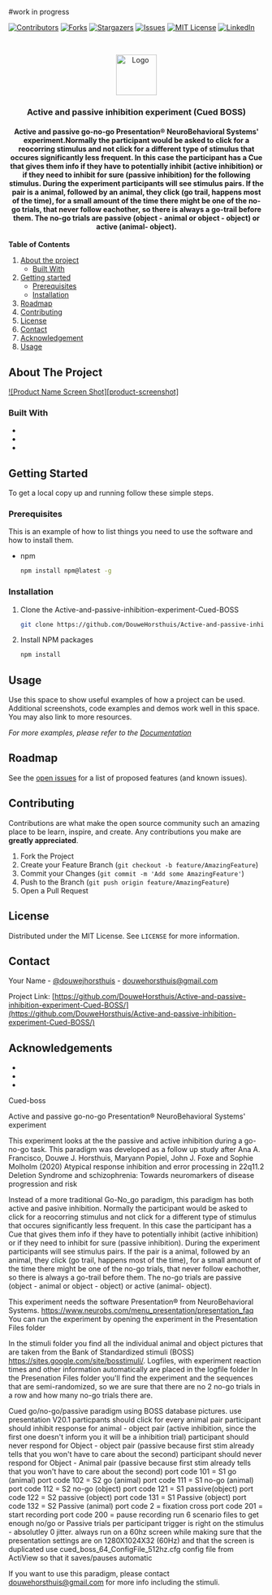 #work in progress 

[![Contributors][contributors-shield]][contributors-url]
[![Forks][forks-shield]][forks-url]
[![Stargazers][stars-shield]][stars-url]
[![Issues][issues-shield]][issues-url]
[![MIT License][license-shield]][license-url]
[![LinkedIn][linkedin-shield]][linkedin-url]


<br />
<p align="center">
  <a href="https://github.com/DouweHorsthuis/Active-and-passive-inhibition-experiment-Cued-BOSS/">
    <img src="images/logo.png" alt="Logo" width="80" height="80">
  </a> 

<h3 align="center">Active and passive inhibition experiment (Cued BOSS) </h3>

<h4 align="center">Active and passive go-no-go Presentation® NeuroBehavioral Systems' experiment.Normally the participant would be asked to click for a reocorring stimulus and not click for a different type of stimulus that occures significantly less frequent. In this case the participant has a Cue that gives them info if they have to potentially inhibit (active inhibition) or if they need to inhibit for sure (passive inhibition) for the following stimulus. During the experiment participants will see stimulus pairs. If the pair is a animal, followed by an animal, they click (go trail, happens most of the time), for a small amount of the time there might be one of the no-go trials, that never follow eachother, so there is always a go-trail before them. The no-go trials are passive (object - animal or object - object) or active (animal- object).</h4>

<!-- I think the table of contents is cleaner and more readable in markdown, so using markdown for these parts
the basics are, put whatever you want to show up in [] put whatever you want to link to in () the linking part cannot
have any spaces/characters, replaces spaces with - (_ does not work) the numbering should be indiferent (as you can see below) -->

**Table of Contents**
  
1. [About the project](#about-the-project)
    - [Built With](#built-with)
2. [Getting started](#getting-started)
    - [Prerequisites](#prerequisites)  
    - [Installation](#installation)  
3. [Roadmap](#roadmap)
3. [Contributing](#contributing)
3. [License](#license)
3. [Contact](#contact)
3. [Acknowledgement](#acknowledgement)
3. [Usage](#usage)




<!-- ABOUT THE PROJECT -->
## About The Project

[![Product Name Screen Shot][product-screenshot]](https://example.com)




### Built With

* []()
* []()
* []()



<!-- GETTING STARTED -->
## Getting Started

To get a local copy up and running follow these simple steps.

### Prerequisites

This is an example of how to list things you need to use the software and how to install them.
* npm
  ```sh
  npm install npm@latest -g
  ```

### Installation

1. Clone the Active-and-passive-inhibition-experiment-Cued-BOSS
   ```sh
   git clone https://github.com/DouweHorsthuis/Active-and-passive-inhibition-experiment-Cued-BOSS/.git
   ```
2. Install NPM packages
   ```sh
   npm install
   ```



<!-- USAGE EXAMPLES -->
## Usage

Use this space to show useful examples of how a project can be used. Additional screenshots, code examples and demos work well in this space. You may also link to more resources.

_For more examples, please refer to the [Documentation](https://example.com)_



<!-- ROADMAP -->
## Roadmap

See the [open issues](https://github.com/DouweHorsthuis/Active-and-passive-inhibition-experiment-Cued-BOSS/issues) for a list of proposed features (and known issues).



<!-- CONTRIBUTING -->
## Contributing

Contributions are what make the open source community such an amazing place to be learn, inspire, and create. Any contributions you make are **greatly appreciated**.

1. Fork the Project
2. Create your Feature Branch (`git checkout -b feature/AmazingFeature`)
3. Commit your Changes (`git commit -m 'Add some AmazingFeature'`)
4. Push to the Branch (`git push origin feature/AmazingFeature`)
5. Open a Pull Request



<!-- LICENSE -->
## License

Distributed under the MIT License. See `LICENSE` for more information.



<!-- CONTACT -->
## Contact

Your Name - [@douwejhorsthuis](https://twitter.com/douwejhorsthuis) - douwehorsthuis@gmail.com

Project Link: [https://github.com/DouweHorsthuis/Active-and-passive-inhibition-experiment-Cued-BOSS/](https://github.com/DouweHorsthuis/Active-and-passive-inhibition-experiment-Cued-BOSS/)



<!-- ACKNOWLEDGEMENTS -->
## Acknowledgements

* []()
* []()
* []()





<!-- MARKDOWN LINKS & IMAGES -->
<!-- https://www.markdownguide.org/basic-syntax/#reference-style-links -->
[contributors-shield]: https://img.shields.io/github/contributors/DouweHorsthuis/Active-and-passive-inhibition-experiment-Cued-BOSS/.svg?style=for-the-badge
[contributors-url]: https://github.com/DouweHorsthuis/Active-and-passive-inhibition-experiment-Cued-BOSS/graphs/contributors
[forks-shield]: https://img.shields.io/github/forks/DouweHorsthuis/Active-and-passive-inhibition-experiment-Cued-BOSS/.svg?style=for-the-badge
[forks-url]: https://github.com/DouweHorsthuis/Active-and-passive-inhibition-experiment-Cued-BOSS/network/members
[stars-shield]: https://img.shields.io/github/stars/DouweHorsthuis/Active-and-passive-inhibition-experiment-Cued-BOSS/.svg?style=for-the-badge
[stars-url]: https://github.com/DouweHorsthuis/Active-and-passive-inhibition-experiment-Cued-BOSS/stargazers
[issues-shield]: https://img.shields.io/github/issues/DouweHorsthuis/Active-and-passive-inhibition-experiment-Cued-BOSS/.svg?style=for-the-badge
[issues-url]: https://github.com/DouweHorsthuis/Active-and-passive-inhibition-experiment-Cued-BOSS/issues
[license-shield]: https://img.shields.io/github/license/DouweHorsthuis/Active-and-passive-inhibition-experiment-Cued-BOSS/.svg?style=for-the-badge
[license-url]: https://github.com/DouweHorsthuis/Active-and-passive-inhibition-experiment-Cued-BOSS/blob/master/LICENSE.txt
[linkedin-shield]: https://img.shields.io/badge/-LinkedIn-black.svg?style=for-the-badge&logo=linkedin&colorB=555
[linkedin-url]: https://linkedin.com/in/douwe-horsthuis-725bb9188



Cued-boss

Active and passive go-no-go Presentation® NeuroBehavioral Systems' experiment

This experiment looks at the the passive and active inhibition during a go-no-go task. This paradigm was developed as a follow up study after 
Ana A. Francisco, Douwe J. Horsthuis, Maryann Popiel, John J. Foxe and Sophie Molholm (2020) Atypical response inhibition and error processing in 22q11.2 Deletion Syndrome and schizophrenia: Towards neuromarkers of disease progression and risk

Instead of a more traditional Go-No_go paradigm, this paradigm has both active and pasive inhibition. Normally the participant would be asked to click for a reocorring stimulus and not click for a different type of stimulus that occures significantly less frequent. In this case the participant has a Cue that gives them info if they have to potentially inhibit (active inhibition) or if they need to inhibit for sure (passive inhibition). During the experiment participants will see stimulus pairs. If the pair is a animal, followed by an animal, they click (go trail, happens most of the time), for a small amount of the time there might be one of the no-go trials, that never follow eachother, so there is always a go-trail before them. The no-go trials are passive (object - animal or object - object) or active (animal- object). 

This experiment needs the software Presentation® from NeuroBehavioral Systems. https://www.neurobs.com/menu_presentation/presentation_faq
You can run the experiment by opening the experiment in the Presentation Files folder

In the stimuli folder you find all the individual animal and object pictures that are taken from the Bank of Standardized stimuli (BOSS) https://sites.google.com/site/bosstimuli/. 
Logfiles, with experiment reaction times and other information automatically are placed in the logfile folder
In the Presenation Files folder you'll find the experiment and the sequences that are semi-randomized, so we are sure that there are no 2 no-go trials in a row and how many no-go trials there are.

  
 Cued go/no-go/passive paradigm using BOSS database pictures. 
use presentation V20.1
particpants should click for every animal pair
participant should inhibit response for animal - object pair (active inhibition, since the first one doesn't inform you it will be a inhibition trial)
participant should never respond for Object - object pair (passive because first stim already tells that you won't have to care about the second)
participant should never respond for Object - Animal pair (passive because first stim already tells that you won't have to care about the second)
	port code 101 = S1 go (animal)
	port code 102 = S2 go (animal)
	port code 111 = S1 no-go (animal)
	port code 112 = S2 no-go (object)
	port code 121 = S1 passive(object)
	port code 122 = S2 passive (object)
  port code 131 = S1 Passive (object)
  port code 132 = S2 Passive (animal) 
	port code 2   = fixation cross
  port code 201 = start recording
  port code 200 = pause recording 
 run 6 scenario files to get enough no/go or Passive trials per participant
 trigger is right on the stimulus - absolutley 0 jitter.
 always run on a 60hz screen while making sure that the presentation settings are on 1280X1024X32 (60Hz) and that the screen is duplicated
 use cued_boss_64_ConfigFile_512hz.cfg config file from ActiView so that it saves/pauses automatic
 
 If you want to use this paradigm, please contact douwehorsthuis@gmail.com for more info including the stimuli. 
